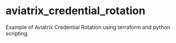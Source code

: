 # aviatrix_credential_rotation
Example of Aviatrix Credential Rotation using terraform and python scripting.
